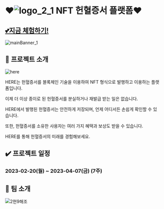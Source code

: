 # ❤![logo_2_1](/uploads/f52c7bbd07f0ab1b279dfcabd9d9d596/logo_2_1.png) NFT 헌혈증서 플랫폼❤
## [💕지금 체험하기!](http:/j8b209.p.ssafy.io)
![mainBanner_1](/uploads/b356740572f527ad29cf1ad3e5a9b239/mainBanner_1.png)


## 📢 프로젝트 소개

![here](/uploads/2c6072fd803e4b4e83a26c0396a799bd/here.PNG)

HERE는 헌혈증서를 블록체인 기술을 이용하여 NFT 형식으로 발행하고 이용하는 플랫폼입니다.

이제 더 이상 종이로 된 헌혈증서를 분실하거나 재발급 받는 일은 없습니다. 

HERE에서 발행된 헌혈증서는 안전하게 저장되며, 언제 어디서든 손쉽게 확인할 수 있습니다. 

또한, 헌혈증서를 소유한 사용자는 여러 가지 혜택과 보상도 받을 수 있습니다. 

HERE를 통해 헌혈증서의 미래를 경험해보세요.

## ✔️ **프로젝트 일정**

### **2023-02-20(월) ~ 2023-04-07(금) (7주)**


## 🎁 팀 소개
![2현9해조](/uploads/000d01c3c44a8cbb7a553b1227eee168/2현9해조.PNG)
